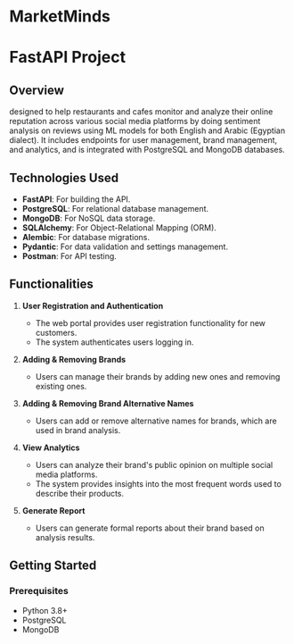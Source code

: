 # MarketMinds
# FastAPI Project

## Overview

designed to help restaurants and cafes monitor and analyze their online reputation across various social media platforms by doing sentiment analysis on reviews using ML models for both English and Arabic (Egyptian dialect). It includes endpoints for user management, brand management, and analytics, and is integrated with PostgreSQL and MongoDB databases.

## Technologies Used

- **FastAPI**: For building the API.
- **PostgreSQL**: For relational database management.
- **MongoDB**: For NoSQL data storage.
- **SQLAlchemy**: For Object-Relational Mapping (ORM).
- **Alembic**: For database migrations.
- **Pydantic**: For data validation and settings management.
- **Postman**: For API testing.


## Functionalities

1. **User Registration and Authentication**
   - The web portal provides user registration functionality for new customers.
   - The system authenticates users logging in.

2. **Adding & Removing Brands**
   - Users can manage their brands by adding new ones and removing existing ones.
  

3. **Adding & Removing Brand Alternative Names**
   - Users can add or remove alternative names for brands, which are used in brand analysis.

4. **View Analytics**
   - Users can analyze their brand's public opinion on multiple social media platforms.
   - The system provides insights into the most frequent words used to describe their products.

5. **Generate Report**
   - Users can generate formal reports about their brand based on analysis results.

## Getting Started

### Prerequisites

- Python 3.8+
- PostgreSQL
- MongoDB

